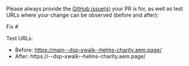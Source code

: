 Please always provide the [GitHub issue(s)](../issues) your PR is for, as well as test URLs where your change can be observed (before and after):

Fix #<gh-issue-id>

Test URLs:
- Before: https://main--dsp-xwalk--helms-charity.aem.page/
- After: https://<branch>--dsp-xwalk--helms-charity.aem.page/

